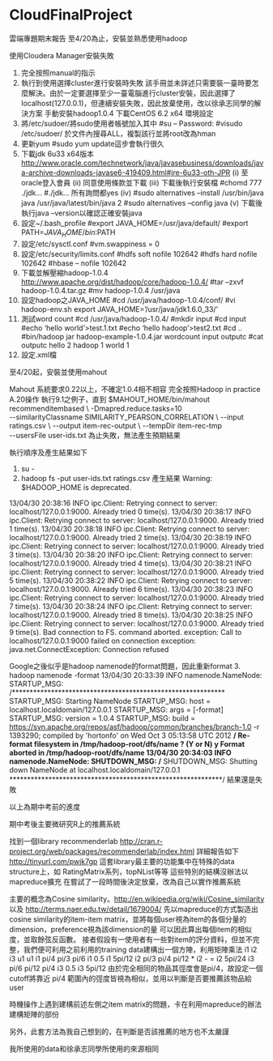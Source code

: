 CloudFinalProject
=================

雲端專題期末報告
至4/20為止，安裝並熟悉使用hadoop

使用Cloudera Manager安裝失敗
1. 完全按照manual的指示
2. 執行到使用選擇cluster進行安裝時失敗
該手冊並未詳述只需要裝一臺時要怎麼解決。由於一定要選擇至少一臺電腦進行cluster安裝，因此選擇了localhost(127.0.0.1)，但連續安裝失敗，因此放棄使用，改以徐承志同學的解決方案
手動安裝hadoop1.0.4
下載CentOS 6.2 x64
環境設定
1. 將/etc/sudoer/將sudo使用者帳號加入其中
#su –
Password:
#visudo /etc/sudoer/ 於文件內搜尋ALL，複製該行並將root改為hman
2. 更新yum
#sudo yum update這步會執行很久
3. 下載jdk 6u33 x64版本 http://www.oracle.com/technetwork/java/javasebusiness/downloads/java-archive-downloads-javase6-419409.html#jre-6u33-oth-JPR
(i)      至oracle登入會員
(ii)   	同意使用條款並下載
(iii)  	下載後執行安裝檔
#chomd 777 ./jdk…
#./jdk… 所有詢問都yes
(iv)  	#sudo alternatives –install /usr/bin/java java /usr/java/latest/bin/java 2
        	#sudo alternatives –config java
(v)   	下載後執行java –version以確認正確安裝java
4. 設定~/.bash_profile
#export JAVA_HOME=/usr/java/default/
#export PATH=$JAVA_HOME/bin:$PATH
5. 設定/etc/sysctl.conf
#vm.swappiness = 0
6. 設定/etc/security/limits.conf
#hdfs soft nofile 102642
#hdfs hard nofile 102642
#hbase – nofile 102642
7. 下載並解壓縮hadoop-1.0.4 http://www.apache.org/dist/hadoop/core/hadoop-1.0.4/
#tar –zxvf hadoop-1.0.4.tar.gz
#mv hadoop-1.0.4 /usr/java
8. 設定hadoop之JAVA_HOME
#cd /usr/java/hadoop-1.0.4/conf/
#vi hadoop-env.sh
export JAVA_HOME=’/usr/java/jdk1.6.0_33/’
9. 測試word count
#cd /usr/java/hadoop-1.0.4/
#mkdir input
#cd input
#echo ‘hello world’>test.1.txt
#echo ‘hello hadoop’>test2.txt
#cd ..
#bin/hadoop jar hadoop-example-1.0.4.jar wordcount input outputc
#cat outputc
hello 2
hadoop 1
world 1
10. 設定.xml檔

至4/20起，安裝並使用mahout

Mahout
系統要求0.22以上，不確定1.0.4相不相容
完全按照Hadoop in practice A.20操作
執行9.1之例子，直到
$MAHOUT_HOME/bin/mahout  \
recommenditembased \ -Dmapred.reduce.tasks=10 \
--similarityClassname SIMILARITY_PEARSON_CORRELATION \ --input ratings.csv \ --output item-rec-output \ --tempDir item-rec-tmp \
--usersFile user-ids.txt
為止失敗，無法產生預期結果
 


執行順序及產生結果如下
1. su -
2. hadoop fs -put user-ids.txt ratings.csv
產生結果
Warning: $HADOOP_HOME is deprecated.

13/04/30 20:38:16 INFO ipc.Client: Retrying connect to server: localhost/127.0.0.1:9000. Already tried 0 time(s).
13/04/30 20:38:17 INFO ipc.Client: Retrying connect to server: localhost/127.0.0.1:9000. Already tried 1 time(s).
13/04/30 20:38:18 INFO ipc.Client: Retrying connect to server: localhost/127.0.0.1:9000. Already tried 2 time(s).
13/04/30 20:38:19 INFO ipc.Client: Retrying connect to server: localhost/127.0.0.1:9000. Already tried 3 time(s).
13/04/30 20:38:20 INFO ipc.Client: Retrying connect to server: localhost/127.0.0.1:9000. Already tried 4 time(s).
13/04/30 20:38:21 INFO ipc.Client: Retrying connect to server: localhost/127.0.0.1:9000. Already tried 5 time(s).
13/04/30 20:38:22 INFO ipc.Client: Retrying connect to server: localhost/127.0.0.1:9000. Already tried 6 time(s).
13/04/30 20:38:23 INFO ipc.Client: Retrying connect to server: localhost/127.0.0.1:9000. Already tried 7 time(s).
13/04/30 20:38:24 INFO ipc.Client: Retrying connect to server: localhost/127.0.0.1:9000. Already tried 8 time(s).
13/04/30 20:38:25 INFO ipc.Client: Retrying connect to server: localhost/127.0.0.1:9000. Already tried 9 time(s).
Bad connection to FS. command aborted. exception: Call to localhost/127.0.0.1:9000 failed on connection exception: java.net.ConnectException: Connection refused

Google之後似乎是hadoop namenode的format問題，因此重新format
3. hadoop namenode -format
13/04/30 20:33:39 INFO namenode.NameNode: STARTUP_MSG:
/************************************************************
STARTUP_MSG: Starting NameNode
STARTUP_MSG:   host = localhost.localdomain/127.0.0.1
STARTUP_MSG:   args = [-format]
STARTUP_MSG:   version = 1.0.4
STARTUP_MSG:   build = https://svn.apache.org/repos/asf/hadoop/common/branches/branch-1.0 -r 1393290; compiled by 'hortonfo' on Wed Oct  3 05:13:58 UTC 2012
************************************************************/
Re-format filesystem in /tmp/hadoop-root/dfs/name ? (Y or N) y
Format aborted in /tmp/hadoop-root/dfs/name
13/04/30 20:34:03 INFO namenode.NameNode: SHUTDOWN_MSG:
/************************************************************
SHUTDOWN_MSG: Shutting down NameNode at localhost.localdomain/127.0.0.1
************************************************************/
結果還是失敗

以上為期中考前的進度

期中考後主要微研究R上的推薦系統

找到一個library recommenderlab   http://cran.r-project.org/web/packages/recommenderlab/index.html
詳細報告如下 http://tinyurl.com/pwjk7gp
這套library最主要的功能集中在特殊的data structure上，如 RatingMatrix系列，topNList等等
這些特別的結構沒辦法以mapreduce擴充
在嘗試了一段時間後決定放棄，改為自己以實作推薦系統

主要的概念為Cosine similarity。http://en.wikipedia.org/wiki/Cosine_similarity 以及  http://terms.naer.edu.tw/detail/1679004/
先以mapreduce的方式製造出cosine similarity的item-item matrix，並將每個user視為item的各個分量的dimension，preference視為該dimension的量
可以因此算出每個item的相似度，並取餘弦反函數。
接者假設有一使用者有一些對item的評分資料，但並不完整，我們便可利用之前利用的training data建構出一個方陣，利用矩陣乘法
       i1    i2     i3           u1             u1
  i1  pi/4  pi/3   pi/6       i1  0.5     i1  5pi/12
  i2  pi/3  pi/4   pi/12   *  i2  -    =  i2  5pi/24
  i3  pi/6  pi/12  pi/4       i3  0.5     i3  5pi/12
由於完全相同的物品其弳度會是pi/4，故設定一個cutoff將靠近 pi/4 範圍內的弳度皆視為相似，並用以判斷是否要推薦該物品給user

時機操作上遇到建構前述左側之item matrix的問題，卡在利用mapreduce的辦法建構矩陣的部份

另外，此套方法為我自己想到的，在判斷是否該推薦的地方也不太嚴謹

我所使用的data和徐承志同學所使用的來源相同
